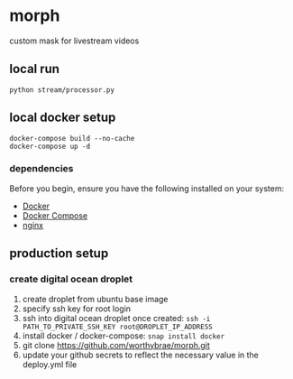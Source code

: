 # morph

custom mask for livestream videos

## local run

```
python stream/processor.py
```

## local docker setup

```
docker-compose build --no-cache
docker-compose up -d
```

### dependencies

Before you begin, ensure you have the following installed on your system:

- [Docker](https://docs.docker.com/get-docker/)
- [Docker Compose](https://docs.docker.com/compose/install/)
- [nginx](https://nginx.org/en/)

## production setup

### create digital ocean droplet

1. create droplet from ubuntu base image
2. specify ssh key for root login
3. ssh into digital ocean droplet once created: `ssh -i PATH_TO_PRIVATE_SSH_KEY root@DROPLET_IP_ADDRESS`
4. install docker / docker-compose: `snap install docker`
5. git clone https://github.com/worthybrae/morph.git
6. update your github secrets to reflect the necessary value in the deploy.yml file
